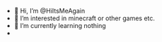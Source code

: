 - 👋 Hi, I’m @HiItsMeAgain
- 👀 I’m interested in minecraft or other games etc.
- 🌱 I’m currently learning nothing
- 

<!---
HiItsMeAgain/HiItsMeAgain is a ✨ special ✨ repository because its `README.md` (this file) appears on your GitHub profile.
You can click the Preview link to take a look at your changes.
--->
